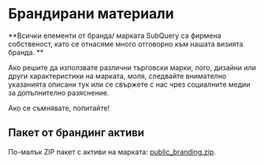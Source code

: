 # Брандирани материали

**Всички елементи от бранда/ марката SubQuery са фирмена собственост, като се отнасяме много отговорно към нашата визията бранда. **

Ако решите да използвате различни търговски марки, лого, дизайни или други характеристики на марката, моля, следвайте внимателно указанията описани тук или се свържете с нас чрез социалните медии за допълнително разяснение.

Ако се съмнявате, попитайте!

## Пакет от брандинг активи

По-малък ZIP пакет с активи на марката: [public_branding.zip](https://static.subquery.network/public_branding.zip).

